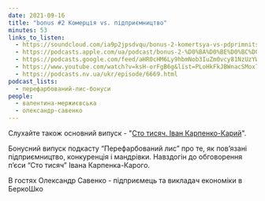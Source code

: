 ```yaml
---
date: 2021-09-16
title: "bonus #2 Комерція vs. підприємництво"
minutes: 53
links_to_listen:
  - https://soundcloud.com/ia9p2jpsdvqu/bonus-2-komertsya-vs-pdprimnitstvo
  - https://podcasts.apple.com/ua/podcast/bonus-2-%D0%BA%D0%BE%D0%BC%D0%B5%D1%80%D1%86%D1%96%D1%8F-vs-%D0%BF%D1%96%D0%B4%D0%BF%D1%80%D0%B8%D1%94%D0%BC%D0%BD%D0%B8%D1%86%D1%82%D0%B2%D0%BE/id1563575488?i=1000535511555
  - https://podcasts.google.com/feed/aHR0cHM6Ly9hbmNob3IuZm0vcy81NzUzYWEwMC9wb2RjYXN0L3Jzcw/episode/NzgxNDZmN2ItYWUzYi00ZTI1LTg0NmUtYTE4MWE0NDUxNzdk
  - https://www.youtube.com/watch?v=ksH-orFgB6g&list=PLoHkFkJBWnacSMox7iWMMtWmSyZJ7lepM&index=8
  - https://podcasts.nv.ua/ukr/episode/6669.html
podcast_lists:
  - перефарбований-лис-бонуси
people:
  - валентина-мержиєвська
  - олександр-савенко
---
```


Слухайте також основний випуск - "[Сто тисяч. Іван Карпенко-Карий][1]".

Бонусний випуск подкасту “Перефарбований лис” про те, як пов’язані
підприємництво, конкуренція і мандрівки. Навздогін до обговорення п’єси “Сто
тисяч” Івана Карпенка-Карого.

В гостях Олександр Савенко - підприємець та викладач економіки в БеркоШко

[1]: /перефарбований-лис/04/
